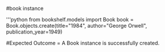 #book instance

'''python
from bookshelf.models import Book
book = Book.objects.create(title="1984", author="George Orwell", publication_year=1949)


#Expected Outcome = A Book instance is successfully created.